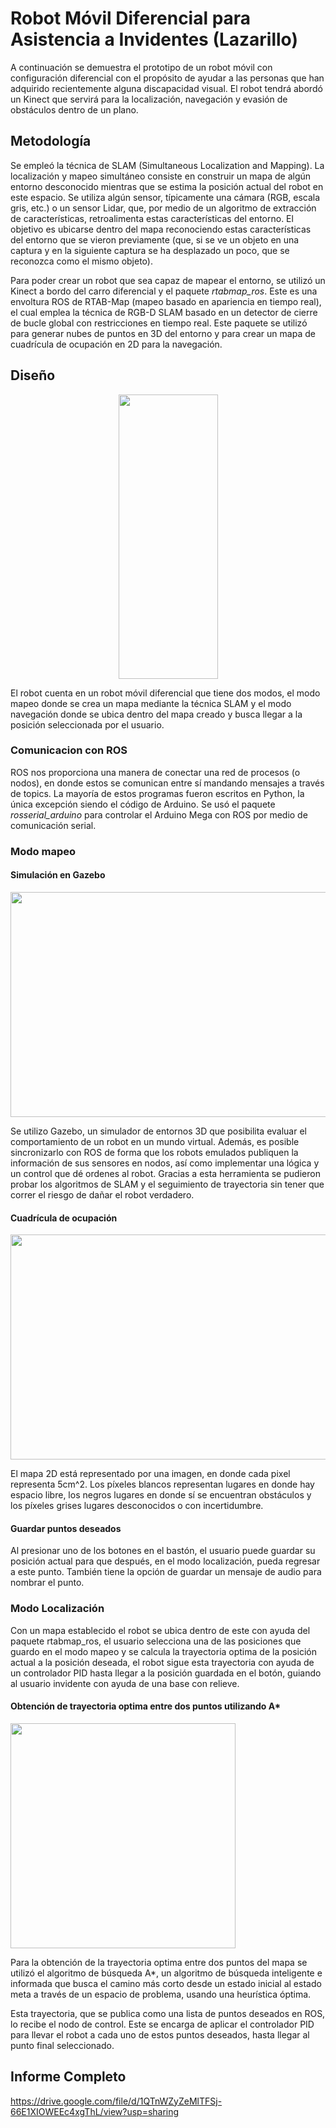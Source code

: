 # Robot Móvil Diferencial para Asistencia a Invidentes (Lazarillo)

A continuación se demuestra el prototipo de un robot móvil con configuración diferencial con el propósito de ayudar a las personas que han adquirido recientemente alguna discapacidad visual. El robot tendrá abordó un Kinect que servirá para la localización, navegación y evasión de obstáculos dentro de un plano.

## Metodología

Se empleó la técnica de SLAM (Simultaneous Localization and Mapping). La localización y mapeo simultáneo consiste en construir un mapa de algún entorno desconocido mientras que se estima la posición actual del robot en este espacio. Se utiliza algún sensor, típicamente una cámara (RGB, escala gris, etc.) o un sensor Lidar, que, por medio de un algoritmo de extracción de características, retroalimenta estas características del entorno. El objetivo es ubicarse dentro del mapa reconociendo estas características del entorno que se vieron previamente (que, si se ve un objeto en una captura y en la siguiente captura se ha desplazado un poco, que se reconozca como el mismo objeto).

Para poder crear un robot que sea capaz de mapear el entorno, se utilizó un Kinect a bordo del carro diferencial y el paquete _rtabmap_ros_. Este es una envoltura ROS de RTAB-Map (mapeo basado en apariencia en tiempo real), el cual emplea la técnica de RGB-D SLAM basado en un detector de cierre de bucle global con restricciones en tiempo real. Este paquete se utilizó para generar nubes de puntos en 3D del entorno y para crear un mapa de cuadrícula de ocupación en 2D para la navegación. 

## Diseño

<!-- <img src="https://drive.google.com/uc?export=view&id=1yAcRZdWAT-r6jjumIKJg-wjArtCrONZk" /> -->
<p align="center">
  <img src="https://drive.google.com/uc?export=view&id=1yAcRZdWAT-r6jjumIKJg-wjArtCrONZk" width="159" height="455"/>
</p>

El robot cuenta en un robot móvil diferencial que tiene dos modos, el modo mapeo donde se crea un mapa mediante la técnica SLAM y el modo navegación donde se ubica dentro del mapa creado y busca llegar a la posición seleccionada por el usuario.

### Comunicacion con ROS

ROS nos proporciona una manera de conectar una red de procesos (o nodos), en donde estos se comunican entre sí mandando mensajes a través de topics. La mayoría de estos programas fueron escritos en Python, la única excepción siendo el código de Arduino. Se usó el paquete _rosserial_arduino_ para controlar el Arduino Mega con ROS por medio de comunicación serial.

### Modo mapeo

#### Simulación en Gazebo 

<img src="https://drive.google.com/uc?export=view&id=1hXCs5A3Ocyo7oBKXdv7mKZAAoW1rCDAl" width="640" height="360" />

Se utilizo Gazebo, un simulador de entornos 3D que posibilita evaluar el comportamiento de un robot en un mundo virtual. Además, es posible sincronizarlo con ROS de forma que los robots emulados publiquen la información de sus sensores en nodos, así como implementar una lógica y un control que dé ordenes al robot. Gracias a esta herramienta se pudieron probar los algoritmos de SLAM y el seguimiento de trayectoria sin tener que correr el riesgo de dañar el robot verdadero.

#### Cuadrícula de ocupación 

<img src="https://drive.google.com/uc?export=view&id=1PKjJjcd0-zNBVVt_AQ0egya5sH--7h6J" width="640" height="360" />

El mapa 2D está representado por una imagen, en donde cada pixel representa 5cm^2. Los píxeles blancos representan lugares en donde hay espacio libre, los negros lugares en donde sí se encuentran obstáculos y los píxeles grises lugares desconocidos o con incertidumbre.

#### Guardar puntos deseados

Al presionar uno de los botones en el bastón, el usuario puede guardar su posición actual para que después, en el modo localización, pueda regresar a este punto. También tiene la opción de guardar un mensaje de audio para nombrar el punto.

### Modo Localización

Con un mapa establecido el robot se ubica dentro de este con ayuda del paquete rtabmap_ros, el usuario selecciona una de las posiciones que guardo en el modo mapeo y se calcula la trayectoria optima de la posición actual a la posición deseada, el robot sigue esta trayectoria con ayuda de un controlador PID hasta llegar a la posición guardada en el botón, guiando al usuario invidente con ayuda de una base con relieve.

#### Obtención de trayectoria optima entre dos puntos utilizando A*
<img src="https://drive.google.com/uc?export=view&id=1rohEKkrAbZTBcTZgwCTLnDiQBos_DEYH" width="360" height="360" />

Para la obtención de la trayectoria optima entre dos puntos del mapa se utilizó el algoritmo de búsqueda A*, un algoritmo de búsqueda inteligente e informada que busca el camino más corto desde un estado inicial al estado meta a través de un espacio de problema, usando una heurística óptima. 

Esta trayectoria, que se publica como una lista de puntos deseados en ROS, lo recibe el nodo de control. Este se encarga de aplicar el controlador PID para llevar el robot a cada uno de estos puntos deseados, hasta llegar al punto final seleccionado.

## Informe Completo

https://drive.google.com/file/d/1QTnWZyZeMlTFSj-66E1XIOWEEc4xgThL/view?usp=sharing
